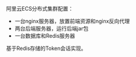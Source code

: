 阿里云ECS分布式集群配置：
 - 一台nginx服务器，放置前端资源和nginx反向代理
 - 两台后端服务器，运行后端jar包
 - 一台数据库和Redis服务器

基于Redis存储的Token会话实现。


